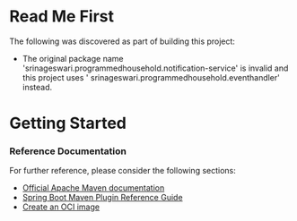 # Read Me First

The following was discovered as part of building this project:

* The original package name 'srinageswari.programmedhousehold.notification-service' is invalid and this project uses '
  srinageswari.programmedhousehold.eventhandler' instead.

# Getting Started

### Reference Documentation

For further reference, please consider the following sections:

* [Official Apache Maven documentation](https://maven.apache.org/guides/index.html)
* [Spring Boot Maven Plugin Reference Guide](https://docs.spring.io/spring-boot/docs/3.2.1/maven-plugin/reference/html/)
* [Create an OCI image](https://docs.spring.io/spring-boot/docs/3.2.1/maven-plugin/reference/html/#build-image)

